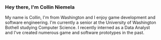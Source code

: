 ### Hey there, I'm Collin Niemela
My name is Collin, I'm from Washington and I enjoy game development and software engineering. I'm currently a senior at the University of Washington Bothell studying Computer Science. I recently interned as a Data Analyst and I've created numerous game and software prototypes in the past.
